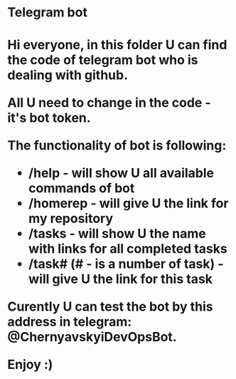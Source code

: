<h1>Telegram bot<h1>
<p>Hi everyone, in this folder U can find the code of telegram bot who is dealing with github.
<p>All U need to change in the code - it's bot token.
<p>The functionality of bot is following:
<ul>
<li>/help - will show U all available commands of bot</li>
<li>/homerep - will give U the link for my repository</li>
<li>/tasks - will show U the name with links for all completed tasks</li>
<li>/task# (# - is a number of task) - will give U the link for this task</li>
</ul> 

Curently U can test the bot by this address in telegram: @ChernyavskyiDevOpsBot.

<p>Enjoy :)
